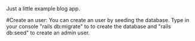 Just a little example blog app.

#Create an user:
You can create an user by seeding the database.
Type in your console "rails db:migrate" to to create 
the database and "rails db:seed" to create an admin user.


